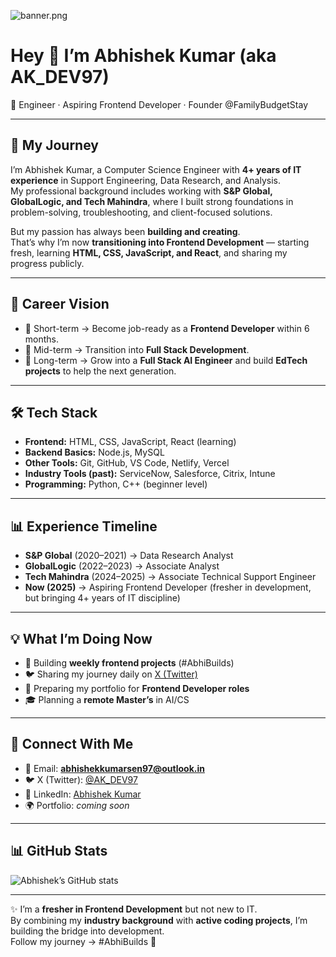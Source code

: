![banner.png]([https://raw.githubusercontent.com/AK-DEV97/AK-DEV97/main/banner.png](https://github.com/abhaysen07/AK-DEV97/blob/1ac2fd5a508e3e72c2d8450c01d98c069780e84e/Banner.png.png))

# Hey 👋 I’m Abhishek Kumar (aka AK_DEV97)

🚀 Engineer · Aspiring Frontend Developer · Founder @FamilyBudgetStay  

---

## 🌟 My Journey
I’m Abhishek Kumar, a Computer Science Engineer with **4+ years of IT experience** in Support Engineering, Data Research, and Analysis.  
My professional background includes working with **S&P Global, GlobalLogic, and Tech Mahindra**, where I built strong foundations in problem-solving, troubleshooting, and client-focused solutions.  

But my passion has always been **building and creating**.  
That’s why I’m now **transitioning into Frontend Development** — starting fresh, learning **HTML, CSS, JavaScript, and React**, and sharing my progress publicly.  

---

## 🧭 Career Vision
- 🎯 Short-term → Become job-ready as a **Frontend Developer** within 6 months.  
- 🚀 Mid-term → Transition into **Full Stack Development**.  
- 🔮 Long-term → Grow into a **Full Stack AI Engineer** and build **EdTech projects** to help the next generation.  

---

## 🛠 Tech Stack
- **Frontend:** HTML, CSS, JavaScript, React (learning)  
- **Backend Basics:** Node.js, MySQL  
- **Other Tools:** Git, GitHub, VS Code, Netlify, Vercel  
- **Industry Tools (past):** ServiceNow, Salesforce, Citrix, Intune  
- **Programming:** Python, C++ (beginner level)  

---

## 📊 Experience Timeline
- **S&P Global** (2020–2021) → Data Research Analyst  
- **GlobalLogic** (2022–2023) → Associate Analyst  
- **Tech Mahindra** (2024–2025) → Associate Technical Support Engineer  
- **Now (2025)** → Aspiring Frontend Developer (fresher in development, but bringing 4+ years of IT discipline)  

---

## 💡 What I’m Doing Now
- 📂 Building **weekly frontend projects** (#AbhiBuilds)  
- 🐦 Sharing my journey daily on [X (Twitter)](https://x.com/AK_DEV97)  
- 💼 Preparing my portfolio for **Frontend Developer roles**  
- 🎓 Planning a **remote Master’s** in AI/CS  

---

## 🔗 Connect With Me
- 📧 Email: **abhishekkumarsen97@outlook.in**  
- 🐦 X (Twitter): [@AK_DEV97](https://x.com/AK_DEV97)  
- 💼 LinkedIn: [Abhishek Kumar](https://www.linkedin.com/in/abhishek-kumar-5a757b3b/)  
- 🌍 Portfolio: *coming soon*  

---

## 📊 GitHub Stats
![Abhishek’s GitHub stats](https://github-readme-stats.vercel.app/api?username=AK-DEV97&show_icons=true&theme=default)

---

✨ I’m a **fresher in Frontend Development** but not new to IT.  
By combining my **industry background** with **active coding projects**, I’m building the bridge into development.  
Follow my journey → #AbhiBuilds 🚀
